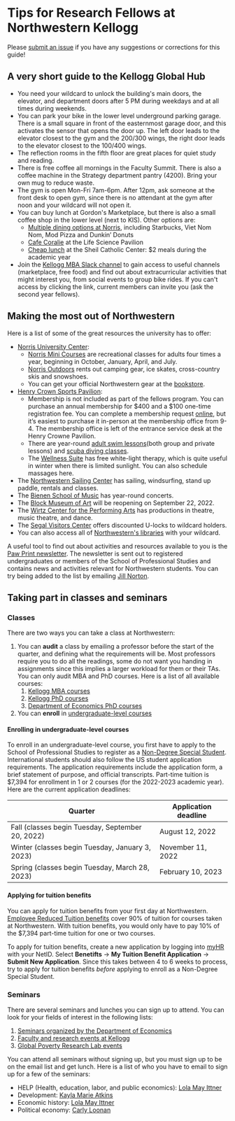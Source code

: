# Tips for Research Fellows at Northwestern Kellogg
Please [submit an issue](https://github.com/clandinq/fellow_guide/issues) if you have any suggestions or corrections for this guide!

## A very short guide to the Kellogg Global Hub
- You need your wildcard to unlock the building's main doors, the elevator, and department doors after 5 PM during weekdays and at all times during weekends.
- You can park your bike in the lower level underground parking garage. There is a small square in front of the easternmost garage door, and this activates the sensor that opens the door up. The left door leads to the elevator closest to the gym and the 200/300 wings, the right door leads to the elevator closest to the 100/400 wings.
- The reflection rooms in the fifth floor are great places for quiet study and reading.
- There is free coffee all mornings in the Faculty Summit. There is also a coffee machine in the Strategy department pantry (4200). Bring your own mug to reduce waste.
- The gym is open Mon-Fri 7am-6pm. After 12pm, ask someone at the front desk to open gym, since there is no attendant at the gym after noon and your wildcard will not open it.
- You can buy lunch at Gordon's Marketplace, but there is also a small coffee shop in the lower level (next to KIS). Other options are:
    - [Multiple dining options at Norris](https://www.northwestern.edu/norris/services/dining.html), including Starbucks, Viet Nom Nom, Mod Pizza and Dunkin’ Donuts
    - [Cafe Coralie](https://goo.gl/maps/C8j8AUrA8rWrGx3i9) at the Life Science Pavilion
    - [Cheap lunch](https://www.nugcf.org/cheap-lunch) at the Sheil Catholic Center: $2 meals during the academic year
- Join the [Kellogg MBA Slack channel](kellogg-mba.slack.com) to gain access to useful channels (marketplace, free food) and find out about extracurricular activities that might interest you, from social events to group bike rides. If you can't access by clicking the link, current members can invite you (ask the second year fellows).

## Making the most out of Northwestern
Here is a list of some of the great resources the university has to offer: 
- [Norris University Center](https://goo.gl/maps/nYyhhkTArYMoHUZ69):
    - [Norris Mini Courses](https://www.northwestern.edu/norris/arts-recreation/mini-courses/index.html) are recreational classes for adults four times a year, beginning in October, January, April, and July. 
    - [Norris Outdoors](https://www.northwestern.edu/norris/arts-recreation/norris-outdoors/index.html) rents out camping gear, ice skates, cross-country skis and snowshoes.
    - You can get your official Northwestern gear at the [bookstore](https://goo.gl/maps/dUePtEj8kAXYpe5L6).
- [Henry Crown Sports Pavilion](https://goo.gl/maps/hnHPGgaC19kkGLPDA):
    -  Membership is not included as part of the fellows program. You can purchase an annual membership for $400 and a $100 one-time registration fee. You can complete a membership request [online](https://nurecreation.com/sports/2015/8/12/employeemembership.aspx?path=membership), but it’s easiest to purchase it in-person at the membership office from 9-4. The membership office is left of the entrance service desk at the Henry Crowne Pavilion.
    -  There are year-round [adult swim lessons](https://nurecreation.com/sports/2015/8/12/adultswimlessons.aspx)(both group and private lessons) and [scuba diving classes](https://nurecreation.com/sports/2015/8/12/scubadivingclasses.aspx).
    -  The [Wellness Suite](https://nurecreation.com/facilities/wellness-suite/12) has free white-light therapy, which is quite useful in winter when there is limited sunlight. You can also schedule massages here.
- The [Northwestern Sailing Center](https://northwesternsailing.com/) has sailing, windsurfing, stand up paddle, rentals and classes.
- The [Bienen School of Music](https://www.music.northwestern.edu/events) has year-round concerts.
- The [Block Museum of Art](https://www.blockmuseum.northwestern.edu/) will be reopening on September 22, 2022.
- The [Wirtz Center for the Performing Arts](https://wirtz.northwestern.edu/) has productions in theatre, music theatre, and dance.
- The [Segal Visitors Center](https://goo.gl/maps/KLqeC3irsnVHe8aR8) offers discounted U-locks to wildcard holders.
- You can also access all of [Northwestern's libraries](https://www.library.northwestern.edu/) with your wildcard.

A useful tool to find out about activities and resources available to you is the [Paw Print newsletter](https://www.northwestern.edu/studentaffairs/community/students/sa-student-update-archive.html). The newsletter is sent out to registered undergraduates or members of the School of Professional Studies and contains news and activities relevant for Northwestern students. You can try being added to the list by emailing [Jill Norton](mailto:jill-norton@northwestern.edu).

## Taking part in classes and seminars
### Classes
There are two ways you can take a class at Northwestern:
1. You can **audit** a class by emailing a professor before the start of the quarter, and defining what the requirements will be. Most professors require you to do all the readings, some do not want you handing in assignments since this implies a larger workload for them or their TAs. You can only audit MBA and PhD courses. Here is a list of all available courses:
    1. [Kellogg MBA courses](https://www6.kellogg.northwestern.edu/CourseCatalog)
    2. [Kellogg PhD courses](https://www.kellogg.northwestern.edu/doctoral/academicexperience/phd-courses.aspx)
    3. [Department of Economics PhD courses](https://economics.northwestern.edu/graduate/courses/index.html)
2. You can **enroll** in [undergraduate-level courses](https://catalogs.northwestern.edu/undergraduate/courses-az/)

#### Enrolling in undergraduate-level courses
To enroll in an undergraduate-level course, you first have to apply to the School of Professional Studies to register as a [Non-Degree Special Student](https://sps.northwestern.edu/non-degree-special-student/ndss-US.php). International students should also follow the US student application requirements. The application requirements include the application form, a brief statement of purpose, and official transcripts. Part-time tuition is $7,394 for enrollment in 1 or 2 courses (for the 2022-2023 academic year). Here are the current application deadlines:

Quarter | Application deadline
--- | --- 
Fall (classes begin Tuesday, September 20, 2022) | August 12, 2022
Winter (classes begin Tuesday, January 3, 2023) | November 11, 2022 
Spring (classes begin Tuesday, March 28, 2023) | February 10, 2023


#### Applying for tuition benefits
You can apply for tuition benefits from your first day at Northwestern. [Employee Reduced Tuition benefits](https://www.northwestern.edu/hr/benefits/tuition/employee/reduced-tuition-benefits.html) cover 90% of tuition for courses taken at Northwestern. With tuition benefits, you would only have to pay 10% of the $7,394 part-time tuition for one or two courses.

To apply for tuition benefits, create a new application by logging into [myHR](https://myhr.northwestern.edu/) with your NetID. Select **Benetifts** -> **My Tuition Benefit Application** -> **Submit New Application**. Since this takes between 4 to 6 weeks to process, try to apply for tuition benefits *before* applying to enroll as a Non-Degree Special Student.

### Seminars
There are several seminars and lunches you can sign up to attend. You can look for your fields of interest in the following lists:
1. [Seminars organized by the Department of Economics](https://economics.northwestern.edu/events/seminars/index.html)
2. [Faculty and research events at Kellogg](https://www.kellogg.northwestern.edu/faculty/events.aspx)
3. [Global Poverty Research Lab events](https://www.kellogg.northwestern.edu/research/global-poverty-research-lab/events.aspx)

You can attend all seminars without signing up, but you must sign up to be on the email list and get lunch. Here is a list of who you have to email to sign up for a few of the seminars:
- HELP (Health, education, labor, and public economics): [Lola May Ittner](mailto:lola.ittner@NORTHWESTERN.EDU)
- Development: [Kayla Marie Atkins](mailto:kayla.carbone@NORTHWESTERN.EDU)
- Economic history: [Lola May Ittner](mailto:lola.ittner@NORTHWESTERN.EDU)
- Political economy: [Carly Loonan](mailto:carly.loonan@kellogg.northwestern.edu)
